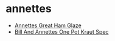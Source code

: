 # annettes

 * [Annettes Great Ham Glaze](../../index/a/annettes-great-ham-glaze.json)
 * [Bill And Annettes One Pot Kraut Spec](../../index/b/bill-and-annettes-one-pot-kraut-spec.json)
